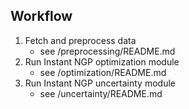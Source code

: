 ## Workflow
1. Fetch and preprocess data
    - see /preprocessing/README.md
2. Run Instant NGP optimization module
    - see /optimization/README.md
3. Run Instant NGP uncertainty module
    - see /uncertainty/README.md

